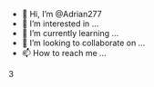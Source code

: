 - 👋 Hi, I’m @Adrian277
- 👀 I’m interested in ...
- 🌱 I’m currently learning ...
- 💞️ I’m looking to collaborate on ...
- 📫 How to reach me ...

<!---
Adrian277/Adrian277 is a ✨ special ✨ repository because its `README.md` (this file) appears on your GitHub profile.
You can click the Preview link to take a look at your changes.
---> 3
